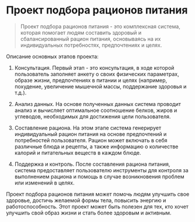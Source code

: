 #  Проект подбора рационов питания 
> Проект подбора рационов питания - это комплексная система, которая помогает людям составить здоровый и сбалансированный рацион питания, основываясь на их индивидуальных потребностях, предпочтениях и целях.

Описание основных этапов проекта:

1. Консультация. Первый этап - это консультация, в ходе которой пользователь заполняет анкету о своих физических параметрах, образе жизни, предпочтениях в питании и целях (например, похудение, увеличение мышечной массы, поддержание здоровья и т.д.).

2. Анализ данных. На основе полученных данных система проводит анализ и вычисляет оптимальное соотношение белков, жиров и углеводов, необходимых для достижения цели пользователя.

3. Составление рациона. На этом этапе система генерирует индивидуальный рацион питания на основе предпочтений и потребностей пользователя. Рацион может включать в себя различные блюда и рецепты, а также информацию о количестве калорий и питательных веществ в каждом блюде.

4. Поддержка и контроль. После составления рациона питания, система предоставляет пользователю инструменты для контроля за выполнением рациона и помощь в случае возникновения проблем или изменений в целях.

Проект подбора рационов питания может помочь людям улучшить свое здоровье, достичь желаемой формы тела, повысить энергию и работоспособность. Этот проект может быть полезен для тех, кто хочет улучшить свой образ жизни и стать более здоровым и активным.
